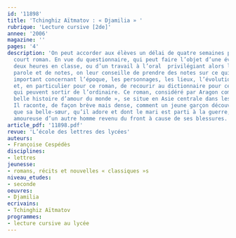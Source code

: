 ```yaml
---
id: '11898'
title: 'Tchinghiz Aïtmatov : « Djamilia » '
rubrique: 'Lecture cursive [2de]'
annee: '2006'
magazine: ''
pages: '4'
description: 'On peut accorder aux élèves un délai de quatre semaines pour lire ce
  court roman. En vue du questionnaire, qui peut faire l’objet d’une évaluation de
  deux heures en classe, ou d’un travail à l’oral  privilégiant alors la prise de
  parole et de notes, on leur conseille de prendre des notes sur ce qui leur a semblé
  important concernant l’époque, les personnages, les lieux, l’évolution de l’histoire,
  et, en particulier pour ce roman, de recourir au dictionnaire pour certains termes
  qui peuvent sortir de l’ordinaire. Ce roman, considéré par Aragon comme « la plus
  belle histoire d’amour du monde », se situe en Asie centrale dans les années 1940.
  Il raconte, de façon brève mais dense, comment un jeune garçon découvre peu à peu
  que sa belle-sœur, qu’il adore et dont le mari est parti à la guerre, va tomber
  amoureuse d’un autre homme revenu du front à cause de ses blessures.'
article_pdf: '11898.pdf'
revue: 'L’école des lettres des lycées'
auteurs:
- Françoise Cespédès
disciplines:
- lettres
jeunesse:
- romans, récits et nouvelles « classiques »s
niveau_etudes:
- seconde
oeuvres:
- Djamilia
ecrivains:
- Tchinghiz Aïtmatov
programmes:
- lecture cursive au lycée
---
```

